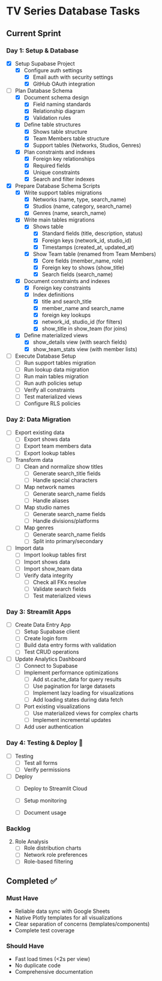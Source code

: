 # TV Series Database Tasks

## Current Sprint 

### Day 1: Setup & Database 
- [x] Setup Supabase Project
    - [x] Configure auth settings
        - [x] Email auth with security settings
        - [x] GitHub OAuth integration
- [ ] Plan Database Schema
    - [x] Document schema design
        - [x] Field naming standards
        - [x] Relationship diagram
        - [x] Validation rules
    - [x] Define table structures
        - [x] Shows table structure
        - [x] Team Members table structure
        - [x] Support tables (Networks, Studios, Genres)
    - [x] Plan constraints and indexes
        - [x] Foreign key relationships
        - [x] Required fields
        - [x] Unique constraints
        - [x] Search and filter indexes

- [x] Prepare Database Schema Scripts
    - [x] Write support tables migrations
        - [x] Networks (name, type, search_name)
        - [x] Studios (name, category, search_name)
        - [x] Genres (name, search_name)
    - [x] Write main tables migrations
        - [x] Shows table
            - [x] Standard fields (title, description, status)
            - [x] Foreign keys (network_id, studio_id)
            - [x] Timestamps (created_at, updated_at)
        - [x] Show Team table (renamed from Team Members)
            - [x] Core fields (member_name, role)
            - [x] Foreign key to shows (show_title)
            - [x] Search fields (search_name)
    - [x] Document constraints and indexes
        - [x] Foreign key constraints
        - [x] Index definitions
            - [x] title and search_title
            - [x] member_name and search_name
            - [x] foreign key lookups
            - [x] network_id, studio_id (for filters)
            - [x] show_title in show_team (for joins)
    - [x] Define materialized views
        - [x] show_details view (with search fields)
        - [x] show_team_stats view (with member lists)

- [ ] Execute Database Setup
    - [ ] Run support tables migration
    - [ ] Run lookup data migration
    - [ ] Run main tables migration
    - [ ] Run auth policies setup
    - [ ] Verify all constraints
    - [ ] Test materialized views
    - [ ] Configure RLS policies

### Day 2: Data Migration
- [ ] Export existing data
    - [ ] Export shows data
    - [ ] Export team members data
    - [ ] Export lookup tables
- [ ] Transform data
    - [ ] Clean and normalize show titles
        - [ ] Generate search_title fields
        - [ ] Handle special characters
    - [ ] Map network names
        - [ ] Generate search_name fields
        - [ ] Handle aliases
    - [ ] Map studio names
        - [ ] Generate search_name fields
        - [ ] Handle divisions/platforms
    - [ ] Map genres
        - [ ] Generate search_name fields
        - [ ] Split into primary/secondary
- [ ] Import data
    - [ ] Import lookup tables first
    - [ ] Import shows data
    - [ ] Import show_team data
    - [ ] Verify data integrity
        - [ ] Check all FKs resolve
        - [ ] Validate search fields
        - [ ] Test materialized views

### Day 3: Streamlit Apps 
- [ ] Create Data Entry App
    - [ ] Setup Supabase client
    - [ ] Create login form
    - [ ] Build data entry forms with validation
    - [ ] Test CRUD operations
- [ ] Update Analytics Dashboard
    - [ ] Connect to Supabase
    - [ ] Implement performance optimizations
        - [ ] Add st.cache_data for query results
        - [ ] Use pagination for large datasets
        - [ ] Implement lazy loading for visualizations
        - [ ] Add loading states during data fetch
    - [ ] Port existing visualizations
        - [ ] Use materialized views for complex charts
        - [ ] Implement incremental updates
    - [ ] Add user authentication

### Day 4: Testing & Deploy 🚀
- [ ] Testing
    - [ ] Test all forms
    - [ ] Verify permissions
- [ ] Deploy
    - [ ] Deploy to Streamlit Cloud
    - [ ] Setup monitoring
    - [ ] Document usage




### Backlog

2. Role Analysis
   - [ ] Role distribution charts
   - [ ] Network role preferences
   - [ ] Role-based filtering

## Completed ✅



### Must Have 
- Reliable data sync with Google Sheets
- Native Plotly templates for all visualizations
- Clear separation of concerns (templates/components)
- Complete test coverage

### Should Have 
- Fast load times (<2s per view)
- No duplicate code
- Comprehensive documentation

